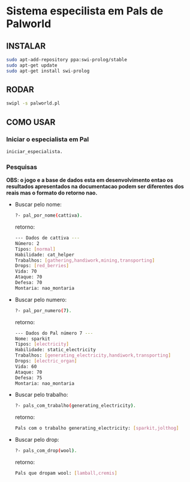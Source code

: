 # Sistema especilista em Pals de Palworld

## INSTALAR

```sh
sudo apt-add-repository ppa:swi-prolog/stable
sudo apt-get update
sudo apt-get install swi-prolog
```

## RODAR

```sh
swipl -s palworld.pl
```

## COMO USAR

### Iniciar o especialista em Pal

```sh
iniciar_especialista.
```

### Pesquisas

**OBS: o jogo e a base de dados esta em desenvolvimento entao os resultados apresentados na documentacao podem ser diferentes dos reais mas o formato do retorno nao.**

- Buscar pelo nome:

    ```sh
    ?- pal_por_nome(cattiva).
    ```

    retorno:

    ```sh
    --- Dados de cattiva ---
    Número: 2
    Tipos: [normal]
    Habilidade: cat_helper
    Trabalhos: [gathering,handiwork,mining,transporting]
    Drops: [red_berries]
    Vida: 70
    Ataque: 70
    Defesa: 70
    Montaria: nao_montaria
    ```

- Buscar pelo numero:

    ```sh
    ?- pal_por_numero(7).
    ```

    retorno:

    ```sh
    --- Dados do Pal número 7 ---
    Nome: sparkit
    Tipos: [electricity]
    Habilidade: static_electricity
    Trabalhos: [generating_electricity,handiwork,transporting]
    Drops: [electric_organ]
    Vida: 60
    Ataque: 70
    Defesa: 75
    Montaria: nao_montaria
    ```

- Buscar pelo trabalho:

    ```sh
    ?- pals_com_trabalho(generating_electricity).
    ```

    retorno:

    ```sh
    Pals com o trabalho generating_electricity: [sparkit,jolthog]
    ```

- Buscar pelo drop:

    ```sh
    ?- pals_com_drop(wool).
    ```

    retorno:

    ```sh
    Pals que dropam wool: [lamball,cremis]
    ```
